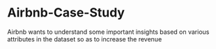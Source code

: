 # Airbnb-Case-Study
Airbnb wants to understand some important insights based on various attributes in the dataset so as to increase the revenue
